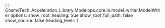 ::: CosmoTech_Acceleration_Library.Modelops.core.io.model_writer.ModelWriter
    options:
       show_root_heading: true
       show_root_full_path: false
       show_source: false
       heading_level: 1

